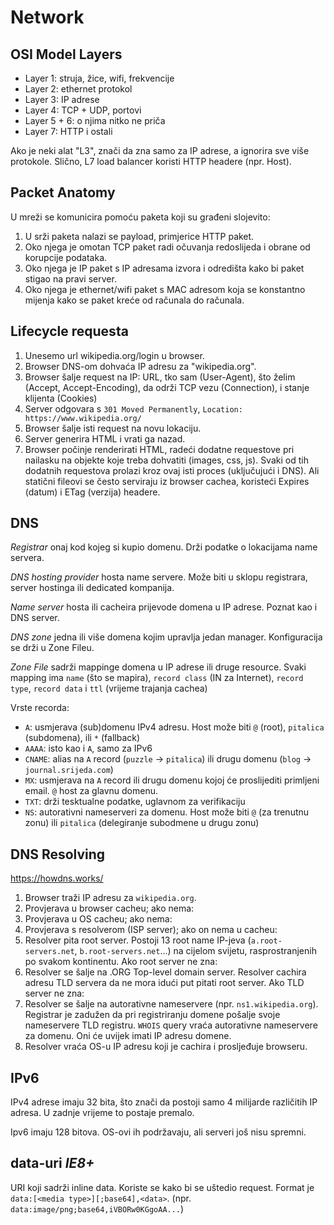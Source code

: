 # Network

## OSI Model Layers

* Layer 1: struja, žice, wifi, frekvencije
* Layer 2: ethernet protokol
* Layer 3: IP adrese
* Layer 4: TCP + UDP, portovi
* Layer 5 + 6: o njima nitko ne priča
* Layer 7: HTTP i ostali

Ako je neki alat "L3", znači da zna samo za IP adrese, a ignorira sve više protokole. Slično, L7 load balancer koristi HTTP headere (npr. Host).

## Packet Anatomy

U mreži se komunicira pomoću paketa koji su građeni slojevito:
1. U srži paketa nalazi se payload, primjerice HTTP paket.
2. Oko njega je omotan TCP paket radi očuvanja redoslijeda i obrane od korupcije podataka.
3. Oko njega je IP paket s IP adresama izvora i odredišta kako bi paket stigao na pravi server.
4. Oko njega je ethernet/wifi paket s MAC adresom koja se konstantno mijenja kako se paket kreće od računala do računala.

## Lifecycle requesta

1. Unesemo url wikipedia.org/login u browser.
2. Browser DNS-om dohvaća IP adresu za "wikipedia.org".
3. Browser šalje request na IP: URL, tko sam (User-Agent), što želim (Accept, Accept-Encoding), da održi TCP vezu (Connection), i stanje klijenta (Cookies)
4. Server odgovara s `301 Moved Permanently`, `Location: https://www.wikipedia.org/`
5. Browser šalje isti request na novu lokaciju.
6. Server generira HTML i vrati ga nazad.
7. Browser počinje renderirati HTML, radeći dodatne requestove pri nailasku na objekte koje treba dohvatiti (images, css, js). Svaki od tih dodatnih requestova prolazi kroz ovaj isti proces (uključujući i DNS). Ali statični fileovi se često serviraju iz browser cachea, koristeći Expires (datum) i ETag (verzija) headere.

## DNS

*Registrar* onaj kod kojeg si kupio domenu. Drži podatke o lokacijama name servera.

*DNS hosting provider* hosta name servere. Može biti u sklopu registrara, server hostinga ili dedicated kompanija.

*Name server* hosta ili cacheira prijevode domena u IP adrese. Poznat kao i DNS server.

*DNS zone* jedna ili više domena kojim upravlja jedan manager. Konfiguracija se drži u Zone Fileu.

*Zone File* sadrži mappinge domena u IP adrese ili druge resource. Svaki mapping ima `name` (što se mapira), `record class` (IN za Internet), `record type`, `record data` i `ttl` (vrijeme trajanja cachea)

Vrste recorda:
* `A`: usmjerava (sub)domenu IPv4 adresu. Host može biti `@` (root), `pitalica` (subdomena), ili `*` (fallback)
* `AAAA`: isto kao i `A`, samo za IPv6
* `CNAME`: alias na `A` record (`puzzle` -> `pitalica`) ili drugu domenu (`blog` -> `journal.srijeda.com`)
* `MX`: usmjerava na `A` record ili drugu domenu kojoj će proslijediti primljeni email. `@` host za glavnu domenu.
* `TXT`: drži tesktualne podatke, uglavnom za verifikaciju
* `NS`: autorativni nameserveri za domenu. Host može biti `@` (za trenutnu zonu) ili `pitalica` (delegiranje subodmene u drugu zonu)

## DNS Resolving

https://howdns.works/

1. Browser traži IP adresu za `wikipedia.org`.
2. Provjerava u browser cacheu; ako nema:
3. Provjerava u OS cacheu; ako nema:
4. Provjerava s resolverom (ISP server); ako on nema u cacheu:
5. Resolver pita root server. Postoji 13 root name IP-jeva (`a.root-servers.net`, `b.root-servers.net`...) na cijelom svijetu, rasprostranjenih po svakom kontinentu. Ako root server ne zna:
6. Resolver se šalje na .ORG Top-level domain server. Resolver cachira adresu TLD servera da ne mora idući put pitati root server. Ako TLD server ne zna:
7. Resolver se šalje na autorativne nameservere (npr. `ns1.wikipedia.org`). Registrar je zadužen da pri registriranju domene pošalje svoje nameservere TLD registru. `WHOIS` query vraća autorativne nameservere za domenu. Oni će uvijek imati IP adresu domene.
8. Resolver vraća OS-u IP adresu koji je cachira i prosljeđuje browseru.

## IPv6

IPv4 adrese imaju 32 bita, što znači da postoji samo 4 milijarde različitih IP adresa. U zadnje vrijeme to postaje premalo.

Ipv6 imaju 128 bitova. OS-ovi ih podržavaju, ali serveri još nisu spremni.

## data-uri _IE8+_

URI koji sadrži inline data. Koriste se kako bi se uštedio request.
Format je `data:[<media type>][;base64],<data>`. (npr. `data:image/png;base64,iVBORw0KGgoAA...`)

